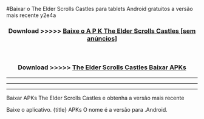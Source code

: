 #Baixar o The Elder Scrolls Castles   para tablets Android gratuitos a versão mais recente y2e4a


<div align="center">
<h3>Download >>>>> <a href="https://pt-web.web.app/?pt= The Elder Scrolls Castles ">Baixe o A P K The Elder Scrolls Castles  [sem anúncios]</a></h3><br>

<h3>Download >>>>> <a href="https://pt-web.web.app/?pt= The Elder Scrolls Castles ">The Elder Scrolls Castles  Baixar APKs</a></h3>
</div>

----------------------------------------------------------

----------------------------------------------------------

----------------------------------------------------------

Baixar APKs The Elder Scrolls Castles  e obtenha a versão mais recente

Baixe o aplicativo. {title} APKs O nome é a versão para .Android.


